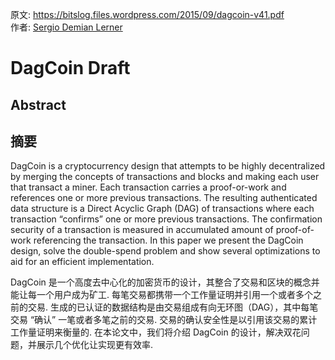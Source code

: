 原文: https://bitslog.files.wordpress.com/2015/09/dagcoin-v41.pdf  
作者: [Sergio Demian Lerner](https://twitter.com/sdlerner)

# DagCoin Draft 
## Abstract
## 摘要
 DagCoin is a cryptocurrency design that attempts to be highly decentralized by merging the concepts of transactions and blocks and making each user that transact a miner.
Each transaction carries a proof-or-work and references one or more previous transactions.
The resulting authenticated data structure is a Direct Acyclic Graph (DAG) of transactions where each transaction “confirms” one or more previous transactions.
The confirmation security of a transaction is measured in accumulated amount of proof-of-work referencing the transaction.
In this paper we present the DagCoin design, solve the double-spend problem and show several optimizations to aid for an efficient implementation.
   

 DagCoin 是一个高度去中心化的加密货币的设计，其整合了交易和区块的概念并能让每一个用户成为矿工.
每笔交易都携带一个工作量证明并引用一个或者多个之前的交易.
生成的已认证的数据结构是由交易组成有向无环图（DAG），其中每笔交易 “确认” 一笔或者多笔之前的交易.
交易的确认安全性是以引用该交易的累计工作量证明来衡量的.
在本论文中，我们将介绍 DagCoin 的设计，解决双花问题，并展示几个优化让实现更有效率.

